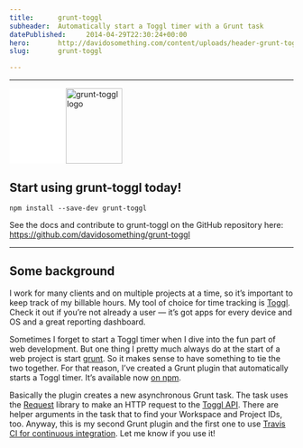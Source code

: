 ```yaml
---
title:      grunt-toggl
subheader:  Automatically start a Toggl timer with a Grunt task
datePublished:     2014-04-29T22:30:24+00:00
hero:       http://davidosomething.com/content/uploads/header-grunt-toggl.jpg
slug:       grunt-toggl

---
```



<hr />
<p><img class="lazy lazy-hidden alignleft size-full wp-image-1847" src="data:image/gif;base64,R0lGODdhAQABAPAAAP///wAAACwAAAAAAQABAEACAkQBADs=" data-lazy-type="image" data-lazy-src="http://davidosomething.com/content/uploads/grunt-toggl-logo.png" alt="grunt-toggl logo" width="100" height="134" /><noscript><img class="alignleft size-full wp-image-1847" src="http://davidosomething.com/content/uploads/grunt-toggl-logo.png" alt="grunt-toggl logo" width="100" height="134" /></noscript></p>
<h2>Start using grunt-toggl today!</h2>
<pre><code>npm install --save-dev grunt-toggl</code></pre>
<p>See the docs and contribute to grunt-toggl on the GitHub repository here: <a title="grunt-toggl on GitHub" href="https://github.com/davidosomething/grunt-toggl" target="_blank">https://github.com/davidosomething/grunt-toggl</a></p>
<hr />
<h2>Some background</h2>
<p>I work for many clients and on multiple projects at a time, so it&#8217;s important to keep track of my billable hours. My tool of choice for time tracking is <a title="Toggl" href="https://www.toggl.com/" target="_blank">Toggl</a>. Check it out if you&#8217;re not already a user &#8212; it&#8217;s got apps for every device and OS and a great reporting dashboard.</p>
<p>Sometimes I forget to start a Toggl timer when I dive into the fun part of web development. But one thing I pretty much always do at the start of a web project is start <a title="Grunt: The JavaScript Task Runner" href="http://gruntjs.com/" target="_blank">grunt</a>. So it makes sense to have something to tie the two together. For that reason, I&#8217;ve created a Grunt plugin that automatically starts a Toggl timer. It&#8217;s available now <a title="grunt-toggl on NPM" href="https://www.npmjs.org/package/grunt-toggl" target="_blank">on npm</a>.</p>
<p>Basically the plugin creates a new asynchronous Grunt task. The task uses the <a href="https://github.com/mikeal/request" target="_blank">Request</a> library to make an HTTP request to the <a title="Toggl API" href="https://github.com/toggl/toggl_api_docs" target="_blank">Toggl API</a>. There are helper arguments in the task that to find your Workspace and Project IDs, too. Anyway, this is my second Grunt plugin and the first one to use <a title="TravisCI" href="https://travis-ci.org/" target="_blank">Travis CI for continuous integration</a>. Let me know if you use it!</p>

